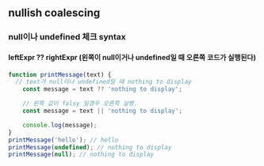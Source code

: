## nullish coalescing

### null이나 undefined 체크 syntax

#### leftExpr ?? rightExpr (왼쪽이 null이거나 undefined일 때 오른쪽 코드가 실행된다)

~~~javascript
function printMessage(text) {
  // text가 null이나 undefined일 때 nothing to display
	const message = text ?? 'nothing to display';

	// 왼쪽 값이 falsy 일경우 오른쪽 실행.
	const message = text || 'nothing to display';

	console.log(message);
}
printMessage('hello'); // hello
printMessage(undefined); // nothing to display
printMessage(null); // nothing to display
~~~
